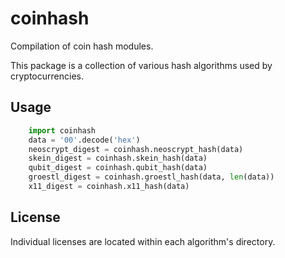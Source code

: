 # coinhash

Compilation of coin hash modules.

This package is a collection of various hash algorithms used by cryptocurrencies.

## Usage

```python
    import coinhash
    data = '00'.decode('hex')
    neoscrypt_digest = coinhash.neoscrypt_hash(data)
    skein_digest = coinhash.skein_hash(data)
    qubit_digest = coinhash.qubit_hash(data)
    groestl_digest = coinhash.groestl_hash(data, len(data))
    x11_digest = coinhash.x11_hash(data)
```

## License

Individual licenses are located within each algorithm's directory.
